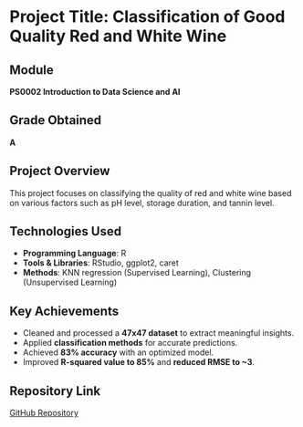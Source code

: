 # Project Title: Classification of Good Quality Red and White Wine

## Module
**PS0002 Introduction to Data Science and AI**

## Grade Obtained
**A**

## Project Overview
This project focuses on classifying the quality of red and white wine based on various factors such as pH level, storage duration, and tannin level.

## Technologies Used
- **Programming Language**: R
- **Tools & Libraries**: RStudio, ggplot2, caret
- **Methods**: KNN regression (Supervised Learning), Clustering (Unsupervised Learning)

## Key Achievements
- Cleaned and processed a **47x47 dataset** to extract meaningful insights.
- Applied **classification methods** for accurate predictions.
- Achieved **83% accuracy** with an optimized model.
- Improved **R-squared value to 85%** and **reduced RMSE to ~3**.

## Repository Link
[GitHub Repository](https://github.com/BrianTang012/ML.git)

